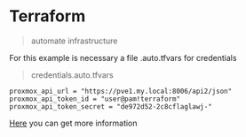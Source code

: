 # Terraform
> automate infrastructure

For this example is necessary a file .auto.tfvars for credentials

> credentials.auto.tfvars
```
proxmox_api_url = "https://pve1.my.local:8006/api2/json"
proxmox_api_token_id = "user@pam!terraform"
proxmox_api_token_secret = "de972d52-2c8cflaglawj-"
```
[Here][tutorial] you can get more information

<!-- Markdown Links -->
[tutorial]: https://www.youtube.com/watch?v=dvyeoDBUtsU
